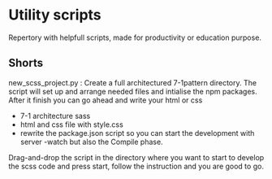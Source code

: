 # Utility scripts

Repertory with helpfull scripts, made for productivity or education purpose.

## Shorts

new_scss_project.py : Create a full architectured 7-1pattern directory. The script will set up and arrange needed files and intialise the npm packages. After it finish you can go ahead and write your html or css 

- 7-1 architecture sass
- html and css file with style.css
- rewrite the package.json script so you can start the development with server -watch but also the Compile phase.

Drag-and-drop the script in the directory where you want to start to develop the scss code and press start, follow the instruction and you are good to go.
